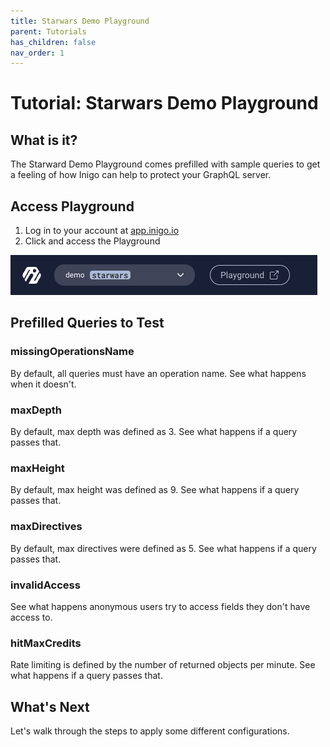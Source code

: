 ```yaml
---
title: Starwars Demo Playground
parent: Tutorials
has_children: false
nav_order: 1
---
```


# Tutorial: Starwars Demo Playground

## What is it?

The Starward Demo Playground comes prefilled with sample queries to get a feeling of how Inigo can help to protect your GraphQL server.   


## Access Playground

1. Log in to your account at [app.inigo.io](https://app.inigo.io)
2. Click and access the Playground

![Playground Access](/assets/images/playground_access.png)

## Prefilled Queries to Test

### missingOperationsName
By default, all queries must have an operation name. See what happens when it doesn't.

### maxDepth
By default, max depth was defined as 3. See what happens if a query passes that.

### maxHeight
By default, max height was defined as 9. See what happens if a query passes that.

### maxDirectives
By default, max directives were defined as 5. See what happens if a query passes that.

### invalidAccess
See what happens anonymous users try to access fields they don't have access to.

### hitMaxCredits
Rate limiting is defined by the number of returned objects per minute. See what happens if a query passes that.

## What's Next

Let's walk through the steps to apply some different configurations.


